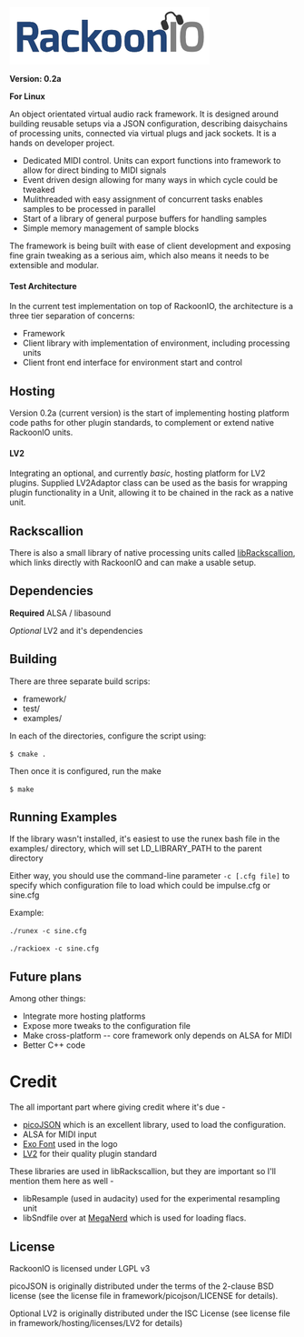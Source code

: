 ![](assets/RackoonIO.png?raw=true)

**Version: 0.2a**

**For Linux**

An object orientated virtual audio rack framework. It is designed around building reusable setups via a JSON configuration, describing daisychains of processing units, connected via virtual plugs and jack sockets. It is a hands on developer project.

- Dedicated MIDI control. Units can export functions into framework to allow for direct binding to MIDI signals
- Event driven design allowing for many ways in which cycle could be tweaked
- Mulithreaded with easy assignment of concurrent tasks enables samples to be processed in parallel
- Start of a library of general purpose buffers for handling samples
- Simple memory management of sample blocks

The framework is being built with ease of client development and exposing fine grain tweaking as a serious aim, which also means it needs to be extensible and modular.

#### Test Architecture

In the current test implementation on top of RackoonIO, the architecture is a three tier separation of concerns: 

- Framework
- Client library with implementation of environment, including processing units
- Client front end interface for environment start and control

## Hosting

Version 0.2a (current version) is the start of implementing hosting platform code paths for other plugin standards, to complement or extend native RackoonIO units.

#### LV2

Integrating an optional, and currently *basic*, hosting platform for LV2 plugins. Supplied LV2Adaptor class can be used as the basis for wrapping plugin functionality in a Unit, allowing it to be chained in the rack as a native unit.

## Rackscallion

There is also a small library of native processing units called [libRackscallion](https://github.com/carrotsrc/libRackscallion), which links directly with RackoonIO and can make a usable setup.

## Dependencies

**Required** ALSA / libasound

*Optional* LV2 and it's dependencies

## Building

There are three separate build scrips:
- framework/
- test/
- examples/

In each of the directories, configure the script using:

`$ cmake .`

Then once it is configured, run the make

`$ make`

## Running Examples

If the library wasn't installed, it's easiest to use the runex bash file in the examples/ directory, which will set LD_LIBRARY_PATH to the parent directory

Either way, you should use the command-line parameter ```-c [.cfg file]``` to specify which configuration file to load which could be impulse.cfg or sine.cfg

Example:

`./runex -c sine.cfg `

`./rackioex -c sine.cfg `

## Future plans

Among other things:

- Integrate more hosting platforms
- Expose more tweaks to the configuration file
- Make cross-platform -- core framework only depends on ALSA for MIDI
- Better C++ code

# Credit

The all important part where giving credit where it's due -
- [picoJSON](https://github.com/kazuho/picojson) which is an excellent library, used to load the configuration.
- ALSA for MIDI input
- [Exo Font](http://www.fontsquirrel.com/fonts/exo/) used in the logo
- [LV2](http://lv2plug.in/) for their quality plugin standard

These libraries are used in libRackscallion, but they are important so I'll mention them here as well -

- libResample (used in audacity) used for the experimental resampling unit
- libSndfile over at [MegaNerd](http://www.mega-nerd.com/libsndfile/) which is used for loading flacs.

## License

RackoonIO is licensed under LGPL v3


picoJSON is originally distributed under the terms of the 2-clause BSD license (see the license file in framework/picojson/LICENSE for details).

Optional LV2 is originally distributed under the ISC License (see license file in framework/hosting/licenses/LV2 for details)
